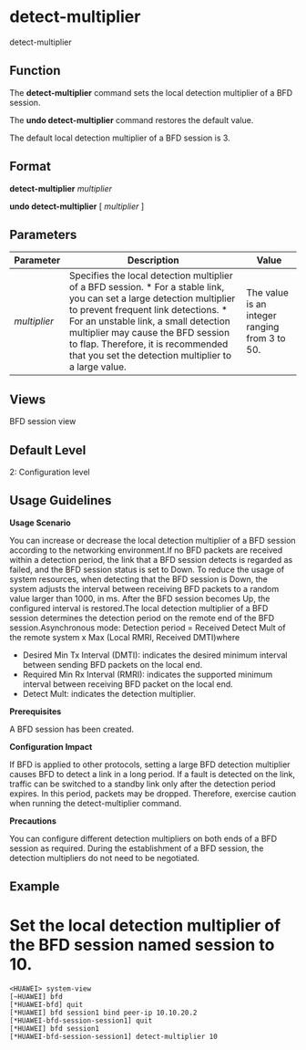 detect-multiplier
=================

detect-multiplier

Function
--------



The **detect-multiplier** command sets the local detection multiplier of a BFD session.

The **undo detect-multiplier** command restores the default value.



The default local detection multiplier of a BFD session is 3.


Format
------

**detect-multiplier** *multiplier*

**undo detect-multiplier** [ *multiplier* ]


Parameters
----------

| Parameter | Description | Value |
| --- | --- | --- |
| *multiplier* | Specifies the local detection multiplier of a BFD session.   * For a stable link, you can set a large detection multiplier to prevent frequent link detections. * For an unstable link, a small detection multiplier may cause the BFD session to flap. Therefore, it is recommended that you set the detection multiplier to a large value. | The value is an integer ranging from 3 to 50. |



Views
-----

BFD session view


Default Level
-------------

2: Configuration level


Usage Guidelines
----------------

**Usage Scenario**

You can increase or decrease the local detection multiplier of a BFD session according to the networking environment.If no BFD packets are received within a detection period, the link that a BFD session detects is regarded as failed, and the BFD session status is set to Down. To reduce the usage of system resources, when detecting that the BFD session is Down, the system adjusts the interval between receiving BFD packets to a random value larger than 1000, in ms. After the BFD session becomes Up, the configured interval is restored.The local detection multiplier of a BFD session determines the detection period on the remote end of the BFD session.Asynchronous mode: Detection period = Received Detect Mult of the remote system x Max (Local RMRI, Received DMTI)where

* Desired Min Tx Interval (DMTI): indicates the desired minimum interval between sending BFD packets on the local end.
* Required Min Rx Interval (RMRI): indicates the supported minimum interval between receiving BFD packet on the local end.
* Detect Mult: indicates the detection multiplier.

**Prerequisites**

A BFD session has been created.

**Configuration Impact**

If BFD is applied to other protocols, setting a large BFD detection multiplier causes BFD to detect a link in a long period. If a fault is detected on the link, traffic can be switched to a standby link only after the detection period expires. In this period, packets may be dropped. Therefore, exercise caution when running the detect-multiplier command.

**Precautions**

You can configure different detection multipliers on both ends of a BFD session as required. During the establishment of a BFD session, the detection multipliers do not need to be negotiated.


Example
-------

# Set the local detection multiplier of the BFD session named session to 10.
```
<HUAWEI> system-view
[~HUAWEI] bfd
[*HUAWEI-bfd] quit
[*HUAWEI] bfd session1 bind peer-ip 10.10.20.2
[*HUAWEI-bfd-session-session1] quit
[*HUAWEI] bfd session1
[*HUAWEI-bfd-session-session1] detect-multiplier 10

```
